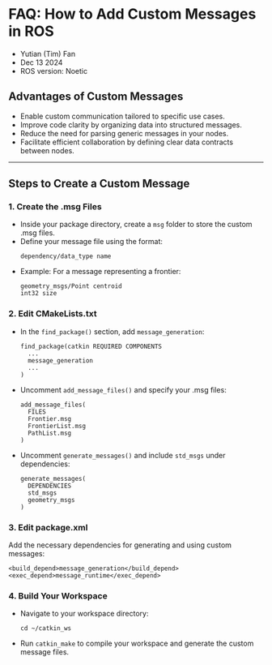 # FAQ: How to Add Custom Messages in ROS

* Yutian (Tim) Fan
* Dec 13 2024
* ROS version: Noetic

## Advantages of Custom Messages
- Enable custom communication tailored to specific use cases.
- Improve code clarity by organizing data into structured messages.
- Reduce the need for parsing generic messages in your nodes.
- Facilitate efficient collaboration by defining clear data contracts between nodes.

---

## Steps to Create a Custom Message

### 1. Create the .msg Files
- Inside your package directory, create a `msg` folder to store the custom .msg files.
- Define your message file using the format:
  ```
  dependency/data_type name
  ```
- Example: For a message representing a frontier:
  ```
  geometry_msgs/Point centroid
  int32 size
  ```
### 2. Edit CMakeLists.txt
- In the `find_package()` section, add `message_generation`:

  ```  
  find_package(catkin REQUIRED COMPONENTS
    ...
    message_generation
    ...
  )
  ```
- Uncomment `add_message_files()` and specify your .msg files:

  ```  
  add_message_files(
    FILES
    Frontier.msg
    FrontierList.msg
    PathList.msg
  )
  ```
- Uncomment `generate_messages()` and include `std_msgs` under dependencies:

  ```
  generate_messages(
    DEPENDENCIES
    std_msgs
    geometry_msgs
  )
  ```

### 3. Edit package.xml
Add the necessary dependencies for generating and using custom messages:

  ```
  <build_depend>message_generation</build_depend>
  <exec_depend>message_runtime</exec_depend>
  ```

### 4. Build Your Workspace
- Navigate to your workspace directory:

  ```
  cd ~/catkin_ws
  ```
- Run `catkin_make` to compile your workspace and generate the custom message files.
